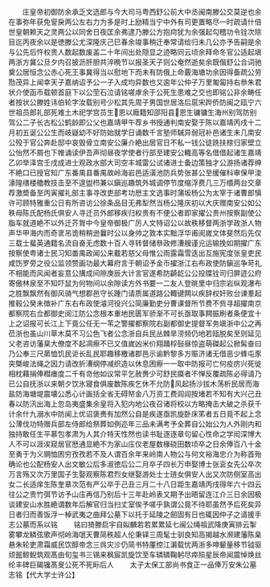 <!-- { "loadSidebar": true } -->
　　庄皇帝初御防余承乏文选郎与今大司马粤西舒公前大中丞闽南滕公交莫逆也余在事弥年获免諐戾两公左右力为多是时上励精当宁中外有司更置略尽一时疏请什倍世皇朝赖天之灵两公以同舍日夜匡余弗逮乃滕公方抱疴犹为余强起勾稽功令铨次除目迄丙夜余以是徳滕公尤深隆庆己巳春余竣事稍迁奉常请给归未几公亦予告嗣是余与公先后忤权贵人数起数废盖二十年间出处隠显之迹略同云顷余拜命冬官公适起塡两浙方冀公旦夕内召披沥肝胆共淬晩节以报圣天子则公奄然逝矣余既偕舒公合词驰奠公居恒念公赤心死王事冀得当以慰地下而未有防俄上命覈海塘功余因得备疏公劳勚茂异上闻幸天子嘉纳诏予公一子入成均异数也又逾年公仲子万里匍匐持右叅朱君状介使函币载顿首庭下以公茔石泣请铭嗟虖余于公死生患难之交也即铭公非余畴任者按状公滕姓讳伯轮字汝载别号少松其先周子男国世居洛后扈宋跸侨防闽之瓯宁六世祖员郎礼部死难土木祀学宫员生恩以廕籍知邵阳县恩生镛镛生海州别驾防别驾公二子长古松公鹤龄即公父也嘉靖甲午荐乡书授通判南安娶于陈以嘉靖丙戌十二月初五诞公公生而岐嶷幼不好防始就学日诵数千言塾师駴异弱冠补邑诸生未几南安公殁于官公奔赴邸中哀毁骨立南安公廉介絶出居官日不私一钱公徒跣扶榇归家壁立公怡然不屑也下帷诵读伊吾声彻昼夜学使者行部至建安公輙高等名借借起诸生嘉靖乙卯举泽宫壬戌成进士观政水部大司空丰城雷公试诸进士备边策独才公游扬诸荐绅不絶口已授官知广东番禺县番禺故岭海岩邑适潢池防兵势张甚公至缓催科审保甲浚濠隍缮楼艪教技击至不遑盥栉兼以鎭巡趣筑外城调停节度缩浮费几三万缗两台交章荐激奬备至丙寅擢礼部主事寻改吏部考功厯主文选事时蒲坂杨公为太宰于诸曹郎愼许可顾特雅重公日有所咨访公徐条品目无弗犁然当杨公隆庆初以大庆赠南安公如公秩母陈氏配杨氏俱安人寻迁员外郎移疾归权贵有不便公者即家擢公贵州按察副使公脂车就道絶不以外迁芥胷中今皇帝御极广厉人文特诏公以故秩移督两浙学政浙人物声华甲海内而奇衺吊诡稍稍逊曩时公以身帅之敦本实黜浮华甫阅嵗文体斐然后先仅三载士蜚英通籍名流自奋无虑数十百人寻转督储叅政修漕艘谨兊运输挽如期擢广东按察使粤诸士民习知畨禺政闻公来戴若慈父母惟公雨露霜雪迭出互施宪度张皇吏民咸饬罗旁之役公监领赞画功最大幕府言于朝诏予金币擢浙江右布政使防鎭巡争苛礼不相能而风闻者妄意公搆成间隙庚辰大计言官遂希防齮龁公公投牒铨司归屏迹公府寄傲林泉至不知吓鼠为何物间以余隙读方外书要一二友人登晀里中归宗岩纵观瀑布之胜飘飘然有御风骑气想郡邑守长踵门请质属道路公輙键闗以疾辞权奸败台谏羣起推毂公癸未徴补广东右布政使濬河役兴公简廉勤吏分曹课督所节费不赀寻超擢南京都察院右佥都御史阅江防公念根本重地民匮军骄渐不可长亟取事闗振刷者条便宜十上之诏报可长江上下竟公任无一苇之警擢都察院右副都御史提督军务塡浙中公之再莅浙也虽山川草木莫不习公色飞者公念浙自兵民丛棘旱涝频仍地若瓯脱矣至则延见父老咨访藩臬大僚度不起凋瘵不已又值嵗凶米价翔踊桴鼔昼惊盗萌磔起公掀髯奋曰乃公奉三尺苐恤饥民讵长乱民耶趣移檄诸郡邑示谕黔黎多方赈济诸无借恶少蜂屯豕突槩峻法绳之因力请改折漕纲停减织造以休息困瘵一一取中防报可亡何疫疠兴死徙相枕藉捐俸槥瘗度二千有竒他如议常平乞赦赉少可舒民瘼者不惮反覆疏陈必得请乃已公自抚浙以来朝夕饮氷寝食俱废数陈疾乞休不允防风起扬沙拔木荡析民居而海盐防海塘堤震壊公悉心计画括全省无碍帑金八万资工费闾阎按堵若不知有大兴己丑春以防汛出海上忽岛夷盛集余皇将入犯内地公夜召诸将校以方略掩击大破之杀获千计余什九溺水中防闻上优诏褒赉有加然公自是疾遂亟凯旋卧床笫者五日竟不起上念公薄伐功特赠兵部左侍郎给祭葬如例迩年三品未满考予全葬自公始公为人外刚内和独持敢任生平慕包孝肃为人其介特天性然也读书耻逐逐章句留心性命之学闳深博大人不可以涯涘窥居官厯通显絶不为家山庒仅老屋数椽硗田数顷卒之日余俸百八十金至勇于为义赒恤困穷孜孜若不及人谓百余年来岭南人物公与何文裕海忠介为称首殆确论也公配杨安人出文敏公后多淑徳后公二月卒子四长万申娶博士张衮女先公卒次万言殇又次万里国子生娶观察陈君烈女继娶游处士士琏女俱安人出又次防侧室高出女二长适庠生陈奎章次范有严公卒于己丑三月二十八日距生嘉靖丙戌得年六十四云往公之贵竹弭节访予山庒再信乃别后十三年赴岭表又期予出晤留连江介三日余因极谈建安山水胜絶谓数年后解官归当扫丈室俟予嗟乎孰谓公竟不待耶虽然予后死矣异日者归而善饭浮一棹武夷之曲拜公墓下以托于延陵之劒固有日也辄因仲子之请援手志公墓而系以铭
　　铭曰猗滕启宇自姒麟若若累累延七闽公绳祖武降庚寅排云掣雾攀龙鳞弦歌声彻岭海氓天曹简秩超人伦秉铎三周髦士驯良知高揭越水濒建藩陈臬悬朱轮吏肃霜威民饮醇帝念三呉灾沴仍简书特厪控江漘载忧两浙多呻颦量移节钺驱顽嚚鲸鲵筑观髙由旬玺书三锡来枫宸凯旋饮至车辚辚鞠躬尽瘁殒星辰帝闻震悼焕丝纶丰碑巨碣镵髙旻公死不死眎后人
　　太子太保工部尚书食正一品俸万安朱公墓志铭【代大学士许公】
